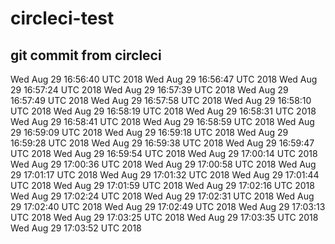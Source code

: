 # circleci-test

## git commit from circleci
Wed Aug 29 16:56:40 UTC 2018
Wed Aug 29 16:56:47 UTC 2018
Wed Aug 29 16:57:24 UTC 2018
Wed Aug 29 16:57:39 UTC 2018
Wed Aug 29 16:57:49 UTC 2018
Wed Aug 29 16:57:58 UTC 2018
Wed Aug 29 16:58:10 UTC 2018
Wed Aug 29 16:58:19 UTC 2018
Wed Aug 29 16:58:31 UTC 2018
Wed Aug 29 16:58:41 UTC 2018
Wed Aug 29 16:58:59 UTC 2018
Wed Aug 29 16:59:09 UTC 2018
Wed Aug 29 16:59:18 UTC 2018
Wed Aug 29 16:59:28 UTC 2018
Wed Aug 29 16:59:38 UTC 2018
Wed Aug 29 16:59:47 UTC 2018
Wed Aug 29 16:59:54 UTC 2018
Wed Aug 29 17:00:14 UTC 2018
Wed Aug 29 17:00:36 UTC 2018
Wed Aug 29 17:00:58 UTC 2018
Wed Aug 29 17:01:17 UTC 2018
Wed Aug 29 17:01:32 UTC 2018
Wed Aug 29 17:01:44 UTC 2018
Wed Aug 29 17:01:59 UTC 2018
Wed Aug 29 17:02:16 UTC 2018
Wed Aug 29 17:02:24 UTC 2018
Wed Aug 29 17:02:31 UTC 2018
Wed Aug 29 17:02:40 UTC 2018
Wed Aug 29 17:02:49 UTC 2018
Wed Aug 29 17:03:13 UTC 2018
Wed Aug 29 17:03:25 UTC 2018
Wed Aug 29 17:03:35 UTC 2018
Wed Aug 29 17:03:52 UTC 2018
